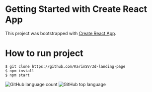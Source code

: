 # Getting Started with Create React App

This project was bootstrapped with [Create React App](https://github.com/facebook/create-react-app).
# How to run project

`$ git clone https://github.com/KarinSV/3d-landing-page` <br>
`$ npm install` <br>
`$ npm start`

![GitHub language count](https://img.shields.io/github/languages/count/KarinSV/todo-app-data-interaction)
![GitHub top language](https://img.shields.io/github/languages/top/KarinSV/todo-app-data-interaction?color=yellow)